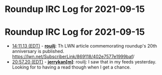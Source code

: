 # Roundup IRC Log for 2021-09-15 #
# Roundup IRC Log for 2021-09-15
* <a href="#14:11.13" id="14:11.13">14:11.13 (EDT)</a> - __[rouilj](https://github.com/rouilj)__: Th LWN article commemorating roundup's 20th anniversary is published. <https://lwn.net/SubscriberLink/869118/402e7577e1999baf>/
* <a href="#20:57.20" id="20:57.20">20:57.20 (EDT)</a> - __[jerrykan[m]](https://github.com/jerrykan[m])__: rouilj: I saw that in my feeds yesterday. Looking for to having a read though when I get a chance.
